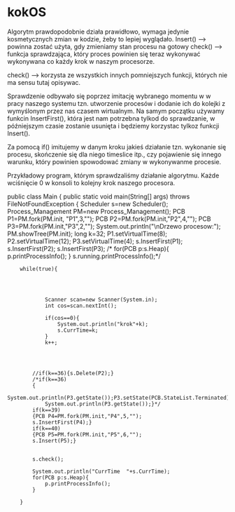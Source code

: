 # kokOS
Algorytm prawdopodobnie działa prawidłowo, wymaga jedynie kosmetycznych zmian w kodzie, żeby to lepiej wyglądało. 
Insert() --> powinna zostać użyta, gdy zmieniamy stan procesu na gotowy 
check() --> funkcja sprawdzająca, który proces powinien się teraz wykonywać wykonywana co każdy krok w naszym procesorze. 

check() --> korzysta ze wszystkich innych pomniejszych funkcji, których nie ma sensu tutaj opisywac. 

Sprawdzenie odbywało się poprzez imitację wybranego momentu w w pracy naszego systemu tzn. 
utworzenie procesów i dodanie ich do kolejki z wymyślonym przez nas czasem wirtualnym.
Na samym początku używamy funkcin InsertFirst(), która jest nam potrzebna tylkod do sprawdzanie, w późniejszym czasie 
zostanie usunięta i będziemy korzystac tylkoz funkcji Insert().

Za pomocą if() imitujemy w danym kroku jakieś działanie tzn. wykonanie się procesu, skończenie się dla niego timeslice itp., 
czy pojawienie się innego warunku, który powinien spowodować zmiany w wykonywanme procesie. 

Przykładowy program, którym sprawdzaliśmy działanie algorytmu. Każde wciśnięcie 0 w konsoli to kolejny krok naszego procesora.


public class Main {
    public static void main(String[] args) throws FileNotFoundException {
        Scheduler s=new Scheduler();
        Process_Management PM=new Process_Management();
        PCB P1=PM.fork(PM.init, "P1",3,"");
        PCB P2=PM.fork(PM.init,"P2",4,"");
        PCB P3=PM.fork(PM.init,"P3",2,"");
        System.out.println("\nDrzewo procesow:");
        PM.showTree(PM.init);
        long k=32;
        P1.setVirtualTime(8);
        P2.setVirtualTime(12);
        P3.setVirtualTime(4);
        s.InsertFirst(P1);
        s.InsertFirst(P2);
        s.InsertFirst(P3);
       /* for(PCB p:s.Heap){
            p.printProcessInfo();
        }
        s.running.printProcessInfo();*/


        while(true){




                Scanner scan=new Scanner(System.in);
                int cos=scan.nextInt();

                if(cos==0){
                    System.out.println("krok"+k);
                    s.CurrTime=k;
                }
                k++;
               

      

            //if(k==36){s.Delete(P2);}
            /*if(k==36)
            {
                System.out.println(P3.getState());P3.setState(PCB.StateList.Terminated);
                System.out.println(P3.getState());}*/
            if(k==39)
            {PCB P4=PM.fork(PM.init,"P4",5,"");
            s.InsertFirst(P4);}
            if(k==40)
            {PCB P5=PM.fork(PM.init,"P5",6,"");
            s.Insert(P5);}


            s.check();

            System.out.println("CurrTime  "+s.CurrTime);
            for(PCB p:s.Heap){
                p.printProcessInfo();
            }

        }



